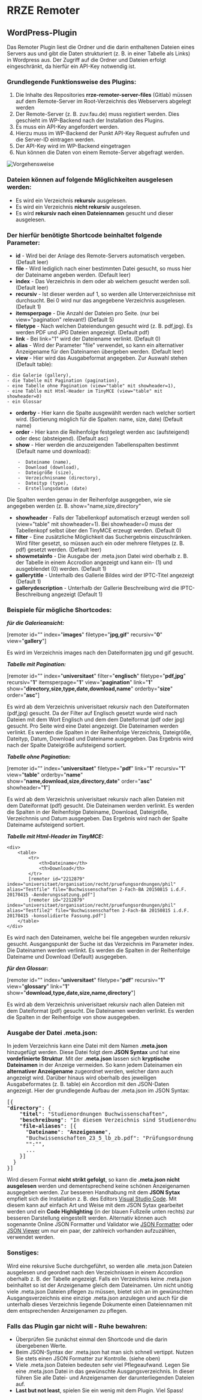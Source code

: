 RRZE Remoter
===================

WordPress-Plugin
----------------

Das Remoter Plugin liest die Ordner und die darin enthaltenen Dateien eines Servers aus und gibt die Daten strukturiert (z. B. in einer Tabelle als Links) in Wordpress aus.
Der Zugriff auf die Ordner und Dateien erfolgt eingeschränkt, da hierfür ein API-Key notwendig ist.

### __Grundlegende Funktionsweise des Plugins:__

1. Die Inhalte des Repositories __rrze-remoter-server-files__ (Gitlab)
müssen auf dem Remote-Server im Root-Verzeichnis des Webservers abgelegt werden
2. Der Remote-Server (z. B. zuv.fau.de) muss registiert werden. Dies geschieht im WP-Backend nach der Installation des Plugins.
3. Es muss ein API-Key angefordert werden. 
4. Hierzu muss im WP-Backend der Punkt API-Key Request  aufrufen und die Server-ID eintragen werden.
5. Der API-Key wird im WP-Backend eingetragen
6. Nun können die Daten von einem Remote-Server abgefragt werden.

![Vorgehensweise](img/vorgehensweise.png)

### __Dateien können auf folgende Möglichkeiten ausgelesen werden:__

- Es wird ein Verzeichnis **rekursiv** ausgelesen.
- Es wird ein Verzeichnis **nicht rekursiv** ausgelesen.
- Es wird **rekursiv nach einen Dateiennamen** gesucht und dieser ausgelesen.

### __Der hierfür benötigte Shortcode beinhaltet folgende Parameter:__

- **id** - Wird bei der Anlage des Remote-Servers automatisch vergeben. (Default leer)
- **file** - Wird lediglich nach einer bestimmten Datei gesucht, so muss hier der Dateiname angeben werden. (Default leer)
- **index** - Das Verzeichnis in dem oder ab welchem gesucht werden soll. (Default leer)
- **recursiv** - Ist dieser werden auf 1, so werden alle Unterverzeichnisse mit durchsucht. Bei 0 wird nur das angegebene Verzeichnis ausgelesen. (Default 1)
- **itemsperpage** - Die Anzahl der Dateien pro Seite. (nur bei view="pagination" relevant!) (Default 5)
- **filetype** - Nach welchen Dateiendungen gesucht wird (z. B. pdf,jpg). Es werden PDF und JPG Dateien angezeigt. (Default pdf)
- **link** - Bei link="1" wird der Dateiename verlinkt. (Default 0)
- **alias** - Wird der Parameter "file" verwendet, so kann ein alternativer Anzeigename für den Dateinamen übergeben werden. (Default leer)
- **view**  - Hier wird das Ausgabeformat angegeben. Zur Auswahl stehen (Default table):

```
- die Galerie (gallery), 
- die Tabelle mit Pagination (pagination), 
- eine Tabelle ohne Pagination (view="table" mit showheader=1), 
- eine Tablle mit Html-Header im TinyMCE (view="table" mit showheader=0)
- ein Glossar
```

- **orderby** - Hier kann die Spalte ausgewählt werden nach welcher sortiert wird. (Sortierung möglich für die Spalten: name, size, date) (Default name)
- **order** - Hier kann die Reihenfolge festgelegt werden asc (aufsteigend) oder desc (absteigend). (Default asc)
- **show** - Hier werden die anzuzeigenden Tabellenspalten bestimmt (Default name und download):

```
    -  Dateiname (name),
    -  Download (download),
    -  Dateigröße (size),
    -  Verzeichnisname (directory),
    -  Dateityp (type),
    -  Erstellungsdatum (date)
```

Die Spalten werden genau in der Reihenfolge ausgegeben, wie sie angegeben werden (z. B. show="name,size,directory"

- **showheader** - Falls der Tabellenkopf automatisch erzeugt werden soll (view="table" mit showheader=1). Bei showheader=0 muss der Tabellenkopf selbst über den TinyMCE erzeugt werden. (Default 0)
- **filter** - Eine zusätzliche Möglichkeit das Suchergebnis einzuschränken. Wird filter gesetzt, so müssen auch ein oder mehrere filetypes (z. B. pdf) gesetzt werden. (Default leer)
- **showmetainfo** - Die Ausgabe der .meta.json Datei wird oberhalb z. B. der Tabelle in einem Accrodion angezeigt und kann ein- (1) und ausgeblendet (0) werden. (Default 1)
- **gallerytitle** - Unterhalb des Gallerie Bildes wird der IPTC-Titel angezeigt (Default 1)
- **gallerydescription** - Unterhalb der Gallerie Beschreibung wird die IPTC-Beschreibung angezeigt (Default 1)

### __Beispiele für mögliche Shortcodes:__

 ___für die Galerieansicht:___

[remoter  id=""  index="**images**" filetype="**jpg,gif**" recursiv="**0**" view="**gallery**"]

Es wird im Verzeichnis images nach den Dateiformaten jpg und gif gesucht.

___Tabelle mit Pagination:___

[remoter id="" index="**universitaet**" filter="**englisch**" filetype="**pdf,jpg**" recursiv="**1**" itemsperpage="**1**" view="**pagination**" link="**1**" show="**directory,size,type,date,download,name**" orderby="**size**" order="**asc**"]

Es wird ab dem Verzeichnis univerisitaet rekursiv nach den Dateiformaten (pdf,jpg) gesucht. Da der Filter auf Englisch gesetzt wurde wird nach Dateien mit dem Wort Englisch und dem dem Dateiformat (pdf oder jpg) gesucht.
Pro Seite wird eine Datei angezeigt.
Die Dateinamen werden verlinkt. 
Es werden die Spalten in der Reihenfolge Verzeichnis, Dateigröße, Dateityp, Datum, Download und Dateiname ausgegeben. Das Ergebnis wird nach der Spalte Dateigröße aufsteigend sortiert.

___Tabelle ohne Pagination:___

[remoter id="" index="**universitaet**" filetype="**pdf**" link="**1**" recursiv="**1**" view="**table**" orderby="**name**" show="**name,download,size,directory,date**" order="**asc**" showheader="**1**"]

Es wird ab dem Verzeichnis univerisitaet rekursiv nach allen Dateien mit dem Dateiformat (pdf) gesucht. Die Dateinamen werden verlinkt. Es werden die Spalten in der Reihenfolge Dateiname, Download, Dateigröße, Verzeichnnis und Datum ausgegeben. Das Ergebnis wird nach der Spalte Dateiname aufsteigend sortiert.

___Tabelle mit Html-Header im TinyMCE:___

```
<div>
    <table>
        <tr>
            <th>Dateiname</th>
            <th>Download</th>
        </tr>
        [remoter id="2212879" index="universitaet/organisation/recht/pruefungsordnungen/phil" alias="Testfile" file="Buchwissenschaften 2-Fach-BA 20150815 i.d.F. 20170415 -Aenderungssatzung.pdf"]
        [remoter id="2212879" index="universitaet/organisation/recht/pruefungsordnungen/phil" alias="Testfile2" file="Buchwissenschaften 2-Fach-BA 20150815 i.d.F. 20170415 -konsolidierte Fassung.pdf"]
    </table>
</div>
```

Es wird nach den Dateinamen, welche bei file angegeben wurden rekursiv gesucht. Ausgangspunkt der Suche ist das Verzeichnis im Parameter index. Die Dateinamen werden verlinkt. Es werden die Spalten in der Reihenfolge Dateiname und Download (Default) ausgegeben.

___für den Glossar:___

[remoter id="" index="**universitaet**" filetype="**pdf**" recursiv="**1**" view="**glossary**" link="**1**" show="**download,type,date,size,name,directory**"]

Es wird ab dem Verzeichnis univerisitaet rekursiv nach allen Dateien mit dem Dateiformat (pdf) gesucht. Die Dateinamen werden verlinkt. Es werden die Spalten in der Reihenfolge von show ausgegeben.

### __Ausgabe der Datei .meta.json:__

In jedem Verzeichnis kann eine Datei mit dem Namen **.meta.json** hinzugefügt werden. Diese Datei folgt dem **JSON Syntax** und hat eine **vordefinierte Struktur**. Mit der **.meta.json** lassen sich **kryptische Dateinamen** in der Anzeige vermeiden. So kann jedem Dateinamen ein **alternativer Anzeigename** zugeordnet werden, welcher dann auch angezeigt wird. Darüber hinaus wird oberhalb des jeweiligen Ausgabeformates (z. B. table) ein Accordion mit den JSON-Daten angezeigt. Hier der grundlegende Aufbau der .meta.json im JSON Syntax:

<pre>
[{
"<b>directory</b>": {
    "<b>titel</b>": "Studienordnungen Buchwissenschaften",
    "<b>beschreibung</b>": "In diesem Verzeichnis sind Studienordnungen für den Studiengang Buchwissenschaften",
    "<b>file-aliases</b>": [{
      "<b>Dateiname</b>": "<b>Anzeigename</b>",
      "Buchwissenschaften_23_5_lb_zb.pdf": "Prüfungsordnung für Buchwissenschaft",
      "":"",
      ...
    }]
  }
}]
</pre>

Wird diesem Format **nicht strikt gefolgt**, so kann die **.meta.json nicht ausgelesen** werden und dementsprechend keine schönen Anzeigenamen ausgegeben werden. Zur besseren Handhabung mit dem **JSON Sytax** empfielt sich die Installation z. B. des Editors [Visual Studio Code](https://code.visualstudio.com/). Mit diesem kann auf einfach Art und Weise mit dem JSON Sytax gearbeitet werden und ein **Code Highlighting** (in der blauen Fußzeile unten rechts) zur besseren Darstellung eingestellt werden. Alternativ können auch sogenannte Online JSON Formatter und Validator wie [JSON Formatter](https://jsonformatter.curiousconcept.com/) oder [JSON Viewer](https://codebeautify.org/jsonviewer) um nur ein paar, der zahlreich vorhanden aufzuzählen, verwendet werden.

### __Sonstiges__:

Wird eine rekursive Suche durchgeführt, so werden alle .meta.json Dateien ausgelesen und geordnet nach den Verzeichnissen in einem Accordion oberhalb z. B. der Tabelle angezeigt. Falls ein Verzeichnis keine .meta.json beinhaltet so ist der Anzeigename gleich dem Dateinamen. Um nicht unötig viele .meta.json Dateien pflegen zu müssen, bietet sich an im gewünschten Ausgangsverzeichnis eine einzige .meta.json anzulegen und auch für die unterhalb dieses Verzeichnis liegende Dokumente einen Dateiennamen mit dem entsprechenden Anzeigenamen zu pflegen.

### __Falls das Plugin gar nicht will - Ruhe bewahren__:

- Überprüfen Sie zunächst einmal den Shortcode und die darin übergebenen Werte.
- Beim JSON-Syntax der .meta.json hat man sich schnell vertippt. Nutzen Sie stets einen JSON Formatter zur Kontrolle. (siehe oben)
- Viele .meta.json Dateien bedeuten sehr viel Pflegeaufwand. Legen Sie eine .meta.json Datei in das gewünschte Ausgangsverzeichnis. In dieser führen Sie alle Datei- und Anzeigenamen der darunterliegenden Dateien auf.
- __Last but not least__, spielen Sie ein wenig mit dem Plugin. Viel Spass!
